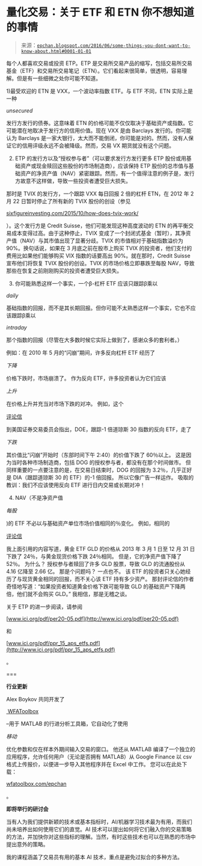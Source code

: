 <!--yml

类别：未分类

日期：2024-05-12 18:56:25

-->

# 量化交易：关于 ETF 和 ETN 你不想知道的事情

> 来源：[`epchan.blogspot.com/2016/06/some-things-you-dont-want-to-know-about.html#0001-01-01`](http://epchan.blogspot.com/2016/06/some-things-you-dont-want-to-know-about.html#0001-01-01)

每个人都喜欢交易或投资 ETP。ETP 是交易所交易产品的缩写，包括交易所交易基金（ETF）和交易所交易笔记（ETN）。它们看起来很简单，很透明，容易理解。但是有一些细微之处你可能不知道。

1)最受欢迎的 ETN 是 VXX，一个波动率指数 ETF。与 ETF 不同，ETN 实际上是一种

*unsecured*

发行方发行的债券。这意味着 ETN 的价格可能不仅仅取决于基础资产或指数。它可能潜在地取决于发行方的信用价值。现在 VXX 是由 Barclays 发行的。你可能认为 Barclays 是一家大银行，太大而不能倒闭，你可能是对的。然而，没有人保证它的信用评级永远不会被降级。然而，交易 VX 期货就没有这个问题。

2) ETP 的发行方以及“授权参与者”（可以要求发行方发行更多 ETP 股份或用基础资产或现金赎回这些股份的市场制造商），应该保持 ETP 股份的总市值与基础资产的净资产值（NAV）紧密跟踪。然而，有一个值得注意的例子是，发行方故意不这样做，导致一些投资者遭受巨大损失。

那时是 TVIX 的发行方，一个跟踪 VXX 每日回报 2 倍的杠杆 ETN，在 2012 年 2 月 22 日暂时停止了所有新的 TVIX 股份的创设（参见

[sixfigureinvesting.com/2015/10/how-does-tvix-work/](http://sixfigureinvesting.com/2015/10/how-does-tvix-work/)

）。这个发行方是 Credit Suisse，他们可能发现这种高度波动的 ETN 的再平衡交易成本变得过高。由于这种停止，TVIX 变成了一个封闭式基金（暂时），其净资产值（NAV）与其市值出现了显著分歧。TVIX 的市值相对于基础指数溢价为 90%。换句话说，如果在 3 月底之前在股市上购买 TVIX 的投资者，他们支付的费用比如果他们能够购买 VIX 指数的话要高出 90%。就在那时，Credit Suisse 宣布他们将恢复 TVIX 股份的创设。TVIX 的市场价格立即暴跌至每股 NAV，导致那些在恢复之前刚刚购买的投资者遭受巨大损失。

3) 你可能熟悉这样一个事实，一个β-杠杆 ETF 应该只跟踪β乘以

*daily*

基础指数的回报，而不是其长期回报。但你可能不太熟悉这样一个事实，它也不应该跟踪β乘以

*intraday*

那个指数的回报（尽管在大多数时候它实际上做到了，感谢众多的套利者。）

例如：在 2010 年 5 月的“闪崩”期间，许多反向杠杆 ETF 经历了

*下降*

价格下跌时，市场崩溃了。 作为反向 ETF，许多投资者认为它们应该

*上升*

在价格上升并充当对市场下跌的对冲。 例如，这个

[评论信](https://t.co/DilS8kZ8X1)

到美国证券交易委员会指出，DOE，跟踪-1 倍道琼斯 30 指数的反向 ETF，走了

*下跌*

其价值比“闪崩”开始时（东部时间下午 2:40）的价值下跌了 60％以上。 这是因为当时各种市场制造商，包括 DOG 的授权参与者，都没有在那个时间做市。 但同样重要的一点要注意的是，在交易日结束时，DOG 的回报为 3.2％，几乎正好是 DIA（跟踪道琼斯 30 的 ETF）的-1 倍回报。 所以它像广告一样运作。 吸取的教训：我们不应该使用反向 ETF 进行日内交易或长期对冲！

4) NAV（不是净资产值

*每股*

)的 ETF 不必以与基础资产单位市场价值相同的％变化。 例如，相同的

[评论信](https://t.co/DilS8kZ8X1)

我上面引用的内容写道，黄金 ETF GLD 的价格从 2013 年 3 月 1 日至 12 月 31 日下跌了 24％，与黄金现货价格下跌 24％相同。 但是，它的净资产值下降了 52％。 为什么？ 授权参与者赎回了许多 GLD 股票，导致 GLD 的流通股份从 4.16 亿降至 2.66 亿。 那是个问题吗？ 一点也不。 该 ETF 的投资者只关心她经历了与现货黄金相同的回报，而不关心该 ETF 持有多少资产。 那封评论信的作者奇怪地写道：“如果投资者知道黄金价格下跌可能导致 GLD 的基础资产下降两倍，他们就不会购买 GLD。” 我相信，那是无稽之谈。

关于 ETP 的进一步阅读，请参阅

[www.ici.org/pdf/per20-05.pdf](http://www.ici.org/pdf/per20-05.pdf)

和

[www.ici.org/pdf/ppr_15_aps_etfs.pdf](http://www.ici.org/pdf/ppr_15_aps_etfs.pdf)

。

===

**行业更新**

Alex Boykov 共同开发了

[ WFAToolbox](http://wfatoolbox.com/?utm_source=epchan&utm_medium=paid&utm_campaign=Articles)

–用于 MATLAB 的行进分析工具箱，它自动化了使用

*移动*

优化参数和仅在样本外期间输入交易的窗口。 他还从 MATLAB 编译了一个独立的应用程序，允许任何用户（无论是否拥有 MATLAB）从 Google Finance 以 csv 格式上传报价，以便进一步导入其他程序并在 Excel 中工作。 您可以在此处下载：

[wfatoolbox.com/epchan](http://wfatoolbox.com/epchan)

。

**即将举行的研讨会**

当有人为我们提供新颖的技术或基本指标时，AI/机器学习技术最为有用，而我们尚未培养出如何使用它们的直觉。AI 技术可以提出如何将它们融入你的交易策略的方法，并加快你对这些指标的理解。当然，有时这些技术也可以在熟悉的市场中提出意外的策略。

我的课程涵盖了交易员有用的基本 AI 技术，重点是避免过拟合的多种方法。
